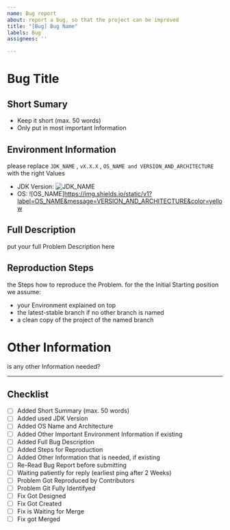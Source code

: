 ```yaml
---
name: Bug report
about: report a bug, so that the project can be improved
title: "[Bug] Bug Name"
labels: Bug
assignees: ''

---
```


# Bug Title

## Short Sumary 
- Keep it short (max. 50 words)
- Only put in most important Information

## Environment Information
please replace `JDK_NAME` , `vX.X.X` , `OS_NAME and VERSION_AND_ARCHITECTURE` with the right Values

- JDK Version: ![JDK_NAME](https://img.shields.io/static/v1?label=JDK_NAME&message=vX.X.X&color=orange)
- OS: ![OS_NAME]https://img.shields.io/static/v1?label=OS_NAME&message=VERSION_AND_ARCHITECTURE&color=yellow

## Full Description
put your full Problem Description here

## Reproduction Steps
the Steps how to reproduce the Problem.
for the the Initial Starting position we assume:
- your Environment explained on top
- the latest-stable branch if no other branch is named
- a clean copy of the project of the named branch

# Other Information
is any other Information needed?

---

## Checklist
- [ ] Added Short Summary (max. 50 words)
- [ ] Added used JDK Version
- [ ] Added OS Name and Architecture
- [ ] Added Other Important Environment Information if existing
- [ ] Added Full Bug Description
- [ ] Added Steps for Reproduction
- [ ] Added Other Information that is needed, if existing
- [ ] Re-Read Bug Report before submitting
- [ ] Waiting patiently for reply (earliest ping after 2 Weeks)
- [ ] Problem Got Reproduced by Contributors
- [ ] Problem Git Fully Identifyed
- [ ] Fix Got Designed
- [ ] Fix Got Created
- [ ] Fix is Waiting for Merge
- [ ] Fix got Merged
